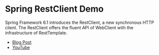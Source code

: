 # Spring RestClient Demo

Spring Framework 6.1 introduces the RestClient, a new synchronous HTTP client. The RestClient offers the fluent API of WebClient with the infrastructure of RestTemplate.

- [Blog Post](https://spring.io/blog/2023/07/13/new-in-spring-6-1-restclient)
- [YouTube]()